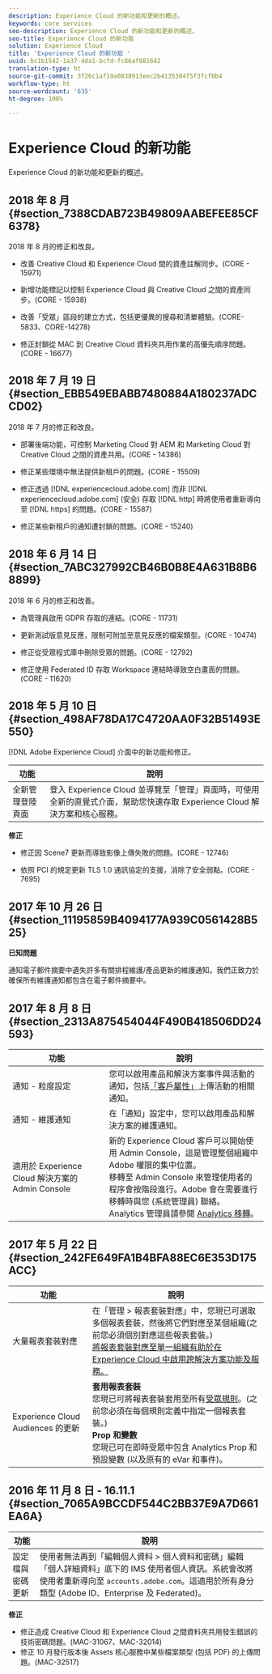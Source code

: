 ```yaml
---
description: Experience Cloud 的新功能和更新的概述。
keywords: core services
seo-description: Experience Cloud 的新功能和更新的概述。
seo-title: Experience Cloud 的新功能
solution: Experience Cloud
title: 'Experience Cloud 的新功能 '
uuid: bc1b1542-1a37-4da1-bcfd-fc86af881642
translation-type: ht
source-git-commit: 3f26c1af19a0838913eec2b4135304f5f3fcf0b4
workflow-type: ht
source-wordcount: '635'
ht-degree: 100%

---
```



# Experience Cloud 的新功能

Experience Cloud 的新功能和更新的概述。

## 2018 年 8 月 {#section_7388CDAB723B49809AABEFEE85CF6378}

2018 年 8 月的修正和改良。

* 改善 Creative Cloud 和 Experience Cloud 間的資產註解同步。(CORE - 15971)

* 新增功能標記以控制 Experience Cloud 與 Creative Cloud 之間的資產同步。(CORE - 15938)

* 改善「受眾」區段的建立方式，包括更優異的搜尋和清單體驗。(CORE-5833、CORE-14278)
* 修正封鎖從 MAC 到 Creative Cloud 資料夾共用作業的高優先順序問題。(CORE - 16677)


## 2018 年 7 月 19 日 {#section_EBB549EBABB7480884A180237ADCCD02}

2018 年 7 月的修正和改良。

* 部署後端功能，可控制 Marketing Cloud 對 AEM 和 Marketing Cloud 對 Creative Cloud 之間的資產共用。(CORE - 14386)

* 修正某些環境中無法提供新租戶的問題。(CORE - 15509)

* 修正透過 [!DNL experiencecloud.adobe.com] 而非 [!DNL experiencecloud.adobe.com] (安全) 存取 [!DNL http] 時將使用者重新導向至 [!DNL https] 的問題。(CORE - 15587)

* 修正某些新租戶的通知遭封鎖的問題。(CORE - 15240)


## 2018 年 6 月 14 日 {#section_7ABC327992CB46B0B8E4A631B8B68899}

2018 年 6 月的修正和改善。

* 為管理員啟用 GDPR 存取的連結。(CORE - 11731)

* 更新測試版意見反應，限制可附加至意見反應的檔案類型。(CORE - 10474)

* 修正從受眾程式庫中刪除受眾的問題。(CORE - 12792)

* 修正使用 Federated ID 存取 Workspace 連結時導致空白畫面的問題。(CORE - 11620)


## 2018 年 5 月 10 日 {#section_498AF78DA17C4720AA0F32B51493E550}

[!DNL Adobe Experience Cloud] 介面中的新功能和修正。

| 功能 | 說明 |
|--- |--- |
| 全新管理登陸頁面 | 登入 Experience Cloud 並導覽至「管理」頁面時，可使用全新的直覺式介面，幫助您快速存取 Experience Cloud 解決方案和核心服務。 |

**修正**

* 修正因 Scene7 更新而導致影像上傳失敗的問題。(CORE - 12746)

* 依照 PCI 的規定更新 TLS 1.0 通訊協定的支援，消除了安全弱點。(CORE - 7695)


## 2017 年 10 月 26 日 {#section_11195859B4094177A939C0561428B525}

**已知問題**

通知電子郵件摘要中遺失許多有關排程維護/產品更新的維護通知。我們正致力於確保所有維護通知都包含在電子郵件摘要中。

## 2017 年 8 月 8 日 {#section_2313A875454044F490B418506DD24593}

| 功能 | 說明 |
|--- |--- |
| 通知 - 粒度設定 | 您可以啟用產品和解決方案事件與活動的通知，包括[「客戶屬性」](../attributes/attributes.md)上傳活動的相關通知。        |
| 通知 - 維護通知 | 在「通知」設定中，您可以啟用產品和解決方案的維護通知。 |
| 適用於 Experience Cloud 解決方案的 Admin Console | 新的 Experience Cloud 客戶可以開始使用 Admin Console，這是管理整個組織中 Adobe 權限的集中位置。<br>移轉至 Admin Console 來管理使用者的程序會按階段進行。Adobe 會在需要進行移轉時與您 (系統管理員) 聯絡。<br>Analytics 管理員請參閱 [Analytics 移轉](https://docs.adobe.com/content/help/zh-Hant/analytics/admin/user-product-management/user-management/migrate-users/c-migration-tool.html)。 |

## 2017 年 5 月 22 日 {#section_242FE649FA1B4BFA88EC6E353D175ACC}

| 功能 | 說明 |
|--- |--- |
| 大量報表套裝對應 | 在「管理 > 報表套裝對應」中，您現已可選取多個報表套裝，然後將它們對應至某個組織(之前您必須個別對應這些報表套裝。)<br>[將報表套裝對應至單一組織有助於在 Experience Cloud 中啟用跨解決方案功能及服務。](../core-services/core-services.md) |
| Experience Cloud Audiences 的更新 | **套用報表套裝**<br>&#x200B;您現已可將報表套裝套用至所有[受眾規則](../audience-library/t-audience-create.md)。(之前您必須在每個規則定義中指定一個報表套裝。)<br>**Prop 和變數**<br>&#x200B;您現已可在即時受眾中包含 Analytics Prop 和預設變數 (以及原有的 eVar 和事件)。 |

## 2016 年 11 月 8 日 - 16.11.1 {#section_7065A9BCCDF544C2BB37E9A7D661EA6A}

| 功能 | 說明 |
|--- |--- |
| 設定檔與密碼更新 | 使用者無法再到「編輯個人資料 > 個人資料和密碼」編輯「個人詳細資料」底下的 IMS 使用者個人資訊。系統會改將使用者重新導向至 `accounts.adobe.com`。這適用於所有身分類型 (Adobe ID、Enterprise 及 Federated)。        |

**修正**

* 修正造成 Creative Cloud 和 Experience Cloud 之間資料夾共用發生錯誤的技術密碼問題。(MAC-31067、MAC-32014)
* 修正 10 月發行版本後 Assets 核心服務中某些檔案類型 (包括 PDF) 的上傳問題。(MAC-32517)


